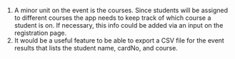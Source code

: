 1. A minor unit on the event is the courses. Since students will be assigned to different courses the app needs to keep track of which course a student is on. If necessary, this info could be added via an input on the registration page.
1. It would be a useful feature to be able to export a CSV file for the event results that lists the student name, cardNo, and course.
